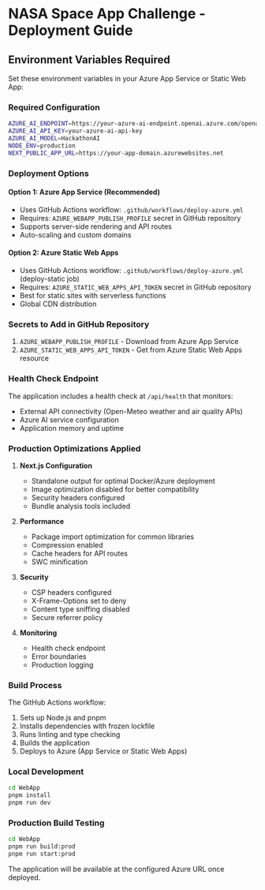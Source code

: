 # NASA Space App Challenge - Deployment Guide

## Environment Variables Required

Set these environment variables in your Azure App Service or Static Web App:

### Required Configuration
```bash
AZURE_AI_ENDPOINT=https://your-azure-ai-endpoint.openai.azure.com/openai/deployments/your-model/chat/completions?api-version=2024-02-15-preview
AZURE_AI_API_KEY=your-azure-ai-api-key
AZURE_AI_MODEL=HackathonAI
NODE_ENV=production
NEXT_PUBLIC_APP_URL=https://your-app-domain.azurewebsites.net
```

### Deployment Options

#### Option 1: Azure App Service (Recommended)
- Uses GitHub Actions workflow: `.github/workflows/deploy-azure.yml`
- Requires: `AZURE_WEBAPP_PUBLISH_PROFILE` secret in GitHub repository
- Supports server-side rendering and API routes
- Auto-scaling and custom domains

#### Option 2: Azure Static Web Apps
- Uses GitHub Actions workflow: `.github/workflows/deploy-azure.yml` (deploy-static job)
- Requires: `AZURE_STATIC_WEB_APPS_API_TOKEN` secret in GitHub repository
- Best for static sites with serverless functions
- Global CDN distribution

### Secrets to Add in GitHub Repository

1. `AZURE_WEBAPP_PUBLISH_PROFILE` - Download from Azure App Service
2. `AZURE_STATIC_WEB_APPS_API_TOKEN` - Get from Azure Static Web Apps resource

### Health Check Endpoint

The application includes a health check at `/api/health` that monitors:
- External API connectivity (Open-Meteo weather and air quality APIs)
- Azure AI service configuration
- Application memory and uptime

### Production Optimizations Applied

1. **Next.js Configuration**
   - Standalone output for optimal Docker/Azure deployment
   - Image optimization disabled for better compatibility
   - Security headers configured
   - Bundle analysis tools included

2. **Performance**
   - Package import optimization for common libraries
   - Compression enabled
   - Cache headers for API routes
   - SWC minification

3. **Security**
   - CSP headers configured
   - X-Frame-Options set to deny
   - Content type sniffing disabled
   - Secure referrer policy

4. **Monitoring**
   - Health check endpoint
   - Error boundaries
   - Production logging

### Build Process

The GitHub Actions workflow:
1. Sets up Node.js and pnpm
2. Installs dependencies with frozen lockfile
3. Runs linting and type checking
4. Builds the application
5. Deploys to Azure (App Service or Static Web Apps)

### Local Development

```bash
cd WebApp
pnpm install
pnpm run dev
```

### Production Build Testing

```bash
cd WebApp
pnpm run build:prod
pnpm run start:prod
```

The application will be available at the configured Azure URL once deployed.